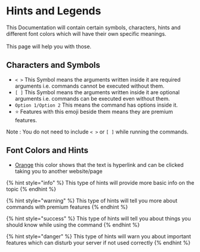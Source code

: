 # Hints and Legends

This Documentation will contain certain symbols, characters, hints and different font colors which will have their own specific meanings. \
\
This page will help you with those.

## Characters and Symbols

* `< >` This Symbol means the arguments written inside it are required arguments i.e. commands cannot be executed without them.
* `[ ]` This Symbol means the arguments written inside it are optional arguments i.e. commands can be executed even without them.
* `Option 1/Option 2` This means the command has options inside it.
* :star: Features with this emoji beside them means they are premium features.

Note : You do not need to include  `< >` or `[ ]` while running the commands.

## Font Colors and Hints

* [Orange](hints-and-legends.md#characters-and-symbols) this color shows that the text is hyperlink and can be clicked taking you to another website/page

{% hint style="info" %}
This type of hints will provide more basic info on the topic
{% endhint %}

{% hint style="warning" %}
This type of hints will tell you more about commands with premium features
{% endhint %}

{% hint style="success" %}
This type of hints will tell you about things you should know while using the command
{% endhint %}

{% hint style="danger" %}
This type of hints will warn you about important features which can disturb your server if not used correctly
{% endhint %}
